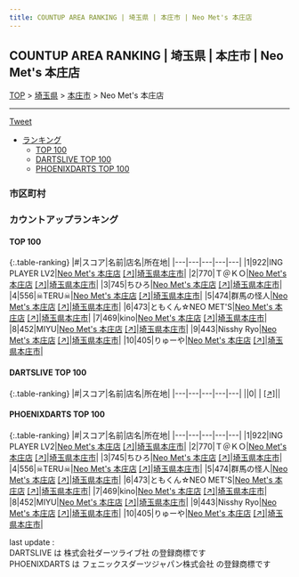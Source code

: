 ```yaml
---
title: COUNTUP AREA RANKING | 埼玉県 | 本庄市 | Neo Met's 本庄店
---
```

## COUNTUP AREA RANKING | 埼玉県 | 本庄市 | Neo Met's 本庄店

[TOP](/darts/rank/) > [埼玉県](/darts/rank/埼玉県/) > [本庄市](/darts/rank/埼玉県/本庄市/) > Neo Met's 本庄店

___

<a href="https://twitter.com/share?ref_src=twsrc%5Etfw" data-text="COUNTUP AREA RANKING | 埼玉県本庄市Neo Met's 本庄店" class="twitter-share-button" data-hashtags="DARTSLIVE,PHOENIXDARTS,darts,ダーツ" data-show-count="false">Tweet</a>

* [ランキング](#カウントアップランキング)
    * [TOP 100](#top-100)
    * [DARTSLIVE TOP 100](#dartslive-top-100)
    * [PHOENIXDARTS TOP 100](#phoenixdarts-top-100)

### 市区町村

<ul>

</ul>

### カウントアップランキング

#### TOP 100



{:.table-ranking}
|#|スコア|名前|店名|所在地|
|---|---|---|---|---|
|1|922|<span class="rank-name-pd">ING PLAYER LV2</span>|<a href="/darts/rank/shops/84159.html">Neo Met's 本庄店</a> <a href="https://vs.phoenixdarts.com/jp/shop/shopDetailInfo/s_84159?s_seq=84159">[↗]</a>|<a href="/darts/rank/埼玉県/本庄市">埼玉県本庄市</a>|
|2|770|<span class="rank-name-pd">Ｔ＠ＫＯ</span>|<a href="/darts/rank/shops/84159.html">Neo Met's 本庄店</a> <a href="https://vs.phoenixdarts.com/jp/shop/shopDetailInfo/s_84159?s_seq=84159">[↗]</a>|<a href="/darts/rank/埼玉県/本庄市">埼玉県本庄市</a>|
|3|745|<span class="rank-name-pd">ちひろ</span>|<a href="/darts/rank/shops/84159.html">Neo Met's 本庄店</a> <a href="https://vs.phoenixdarts.com/jp/shop/shopDetailInfo/s_84159?s_seq=84159">[↗]</a>|<a href="/darts/rank/埼玉県/本庄市">埼玉県本庄市</a>|
|4|556|<span class="rank-name-pd">☠TERU☠</span>|<a href="/darts/rank/shops/84159.html">Neo Met's 本庄店</a> <a href="https://vs.phoenixdarts.com/jp/shop/shopDetailInfo/s_84159?s_seq=84159">[↗]</a>|<a href="/darts/rank/埼玉県/本庄市">埼玉県本庄市</a>|
|5|474|<span class="rank-name-pd">群馬の怪人</span>|<a href="/darts/rank/shops/84159.html">Neo Met's 本庄店</a> <a href="https://vs.phoenixdarts.com/jp/shop/shopDetailInfo/s_84159?s_seq=84159">[↗]</a>|<a href="/darts/rank/埼玉県/本庄市">埼玉県本庄市</a>|
|6|473|<span class="rank-name-pd">ともくん☆NEO MET&#x27;S</span>|<a href="/darts/rank/shops/84159.html">Neo Met's 本庄店</a> <a href="https://vs.phoenixdarts.com/jp/shop/shopDetailInfo/s_84159?s_seq=84159">[↗]</a>|<a href="/darts/rank/埼玉県/本庄市">埼玉県本庄市</a>|
|7|469|<span class="rank-name-pd">kino</span>|<a href="/darts/rank/shops/84159.html">Neo Met's 本庄店</a> <a href="https://vs.phoenixdarts.com/jp/shop/shopDetailInfo/s_84159?s_seq=84159">[↗]</a>|<a href="/darts/rank/埼玉県/本庄市">埼玉県本庄市</a>|
|8|452|<span class="rank-name-pd">MIYU</span>|<a href="/darts/rank/shops/84159.html">Neo Met's 本庄店</a> <a href="https://vs.phoenixdarts.com/jp/shop/shopDetailInfo/s_84159?s_seq=84159">[↗]</a>|<a href="/darts/rank/埼玉県/本庄市">埼玉県本庄市</a>|
|9|443|<span class="rank-name-pd">Nisshy Ryo</span>|<a href="/darts/rank/shops/84159.html">Neo Met's 本庄店</a> <a href="https://vs.phoenixdarts.com/jp/shop/shopDetailInfo/s_84159?s_seq=84159">[↗]</a>|<a href="/darts/rank/埼玉県/本庄市">埼玉県本庄市</a>|
|10|405|<span class="rank-name-pd">りゅーや</span>|<a href="/darts/rank/shops/84159.html">Neo Met's 本庄店</a> <a href="https://vs.phoenixdarts.com/jp/shop/shopDetailInfo/s_84159?s_seq=84159">[↗]</a>|<a href="/darts/rank/埼玉県/本庄市">埼玉県本庄市</a>|


#### DARTSLIVE TOP 100



{:.table-ranking}
|#|スコア|名前|店名|所在地|
|---|---|---|---|---|
||0|<span class="rank-name-dl"> </span>|<a href="/darts/rank/shops/.html"></a> <a href="">[↗]</a>|<a href="/darts/rank//"></a>|


#### PHOENIXDARTS TOP 100



{:.table-ranking}
|#|スコア|名前|店名|所在地|
|---|---|---|---|---|
|1|922|<span class="rank-name-pd">ING PLAYER LV2</span>|<a href="/darts/rank/shops/84159.html">Neo Met's 本庄店</a> <a href="https://vs.phoenixdarts.com/jp/shop/shopDetailInfo/s_84159?s_seq=84159">[↗]</a>|<a href="/darts/rank/埼玉県/本庄市">埼玉県本庄市</a>|
|2|770|<span class="rank-name-pd">Ｔ＠ＫＯ</span>|<a href="/darts/rank/shops/84159.html">Neo Met's 本庄店</a> <a href="https://vs.phoenixdarts.com/jp/shop/shopDetailInfo/s_84159?s_seq=84159">[↗]</a>|<a href="/darts/rank/埼玉県/本庄市">埼玉県本庄市</a>|
|3|745|<span class="rank-name-pd">ちひろ</span>|<a href="/darts/rank/shops/84159.html">Neo Met's 本庄店</a> <a href="https://vs.phoenixdarts.com/jp/shop/shopDetailInfo/s_84159?s_seq=84159">[↗]</a>|<a href="/darts/rank/埼玉県/本庄市">埼玉県本庄市</a>|
|4|556|<span class="rank-name-pd">☠TERU☠</span>|<a href="/darts/rank/shops/84159.html">Neo Met's 本庄店</a> <a href="https://vs.phoenixdarts.com/jp/shop/shopDetailInfo/s_84159?s_seq=84159">[↗]</a>|<a href="/darts/rank/埼玉県/本庄市">埼玉県本庄市</a>|
|5|474|<span class="rank-name-pd">群馬の怪人</span>|<a href="/darts/rank/shops/84159.html">Neo Met's 本庄店</a> <a href="https://vs.phoenixdarts.com/jp/shop/shopDetailInfo/s_84159?s_seq=84159">[↗]</a>|<a href="/darts/rank/埼玉県/本庄市">埼玉県本庄市</a>|
|6|473|<span class="rank-name-pd">ともくん☆NEO MET&#x27;S</span>|<a href="/darts/rank/shops/84159.html">Neo Met's 本庄店</a> <a href="https://vs.phoenixdarts.com/jp/shop/shopDetailInfo/s_84159?s_seq=84159">[↗]</a>|<a href="/darts/rank/埼玉県/本庄市">埼玉県本庄市</a>|
|7|469|<span class="rank-name-pd">kino</span>|<a href="/darts/rank/shops/84159.html">Neo Met's 本庄店</a> <a href="https://vs.phoenixdarts.com/jp/shop/shopDetailInfo/s_84159?s_seq=84159">[↗]</a>|<a href="/darts/rank/埼玉県/本庄市">埼玉県本庄市</a>|
|8|452|<span class="rank-name-pd">MIYU</span>|<a href="/darts/rank/shops/84159.html">Neo Met's 本庄店</a> <a href="https://vs.phoenixdarts.com/jp/shop/shopDetailInfo/s_84159?s_seq=84159">[↗]</a>|<a href="/darts/rank/埼玉県/本庄市">埼玉県本庄市</a>|
|9|443|<span class="rank-name-pd">Nisshy Ryo</span>|<a href="/darts/rank/shops/84159.html">Neo Met's 本庄店</a> <a href="https://vs.phoenixdarts.com/jp/shop/shopDetailInfo/s_84159?s_seq=84159">[↗]</a>|<a href="/darts/rank/埼玉県/本庄市">埼玉県本庄市</a>|
|10|405|<span class="rank-name-pd">りゅーや</span>|<a href="/darts/rank/shops/84159.html">Neo Met's 本庄店</a> <a href="https://vs.phoenixdarts.com/jp/shop/shopDetailInfo/s_84159?s_seq=84159">[↗]</a>|<a href="/darts/rank/埼玉県/本庄市">埼玉県本庄市</a>|


<div class="footer border-top border-gray-light mt-5 pt-3 text-right text-gray">
    last update : <span style="font-weight: italic" id="foot_last_modified"></span><br />
    DARTSLIVE は 株式会社ダーツライブ社 の登録商標です<br />
    PHOENIXDARTS は フェニックスダーツジャパン株式会社 の登録商標です<br />
</div>

<script src="https://cdnjs.cloudflare.com/ajax/libs/jquery.tablesorter/2.31.3/js/jquery.tablesorter.min.js" integrity="sha512-qzgd5cYSZcosqpzpn7zF2ZId8f/8CHmFKZ8j7mU4OUXTNRd5g+ZHBPsgKEwoqxCtdQvExE5LprwwPAgoicguNg==" crossorigin="anonymous" referrerpolicy="no-referrer"></script>
<link rel="stylesheet" href="https://cdnjs.cloudflare.com/ajax/libs/jquery.tablesorter/2.31.3/css/theme.default.min.css" integrity="sha512-wghhOJkjQX0Lh3NSWvNKeZ0ZpNn+SPVXX1Qyc9OCaogADktxrBiBdKGDoqVUOyhStvMBmJQ8ZdMHiR3wuEq8+w==" crossorigin="anonymous" referrerpolicy="no-referrer" />
<script>
$(function() {
    $(".table-ranking").tablesorter({sortList:[[0, 0]]});
    $("#foot_last_modified").text(formatDate(new Date(document.lastModified), 'yyyy-MM-dd HH:mm:ss'));
});
</script>

<script async src="https://platform.twitter.com/widgets.js" charset="utf-8"></script>
